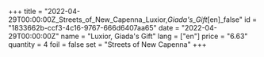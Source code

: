+++
title = "2022-04-29T00:00:00Z_Streets_of_New_Capenna_Luxior,_Giada's_Gift_[en]_false"
id = "1833662b-ccf3-4c16-9767-666d6407aa65"
date = "2022-04-29T00:00:00Z"
name = "Luxior, Giada's Gift"
lang = ["en"]
price = "6.63"
quantity = 4
foil = false
set = "Streets of New Capenna"
+++
